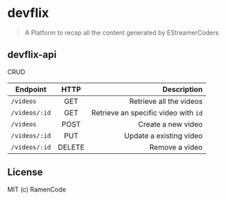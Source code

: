 # devflix

> A Platform to recap all the content generated by EStreamerCoders

## devflix-api

CRUD

| Endpoint      |  HTTP  |                          Description |
| ------------- | :----: | -----------------------------------: |
| `/videos`     |  GET   |              Retrieve all the videos |
| `/videos/:id` |  GET   | Retrieve an specific video with `id` |
| `/videos`     |  POST  |                   Create a new video |
| `/videos/:id` |  PUT   |              Update a existing video |
| `/videos/:id` | DELETE |                       Remove a video |

## License

MIT (c) RamenCode
